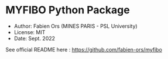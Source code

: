 # MYFIBO Python Package

* Author: Fabien Ors (MINES PARIS - PSL University) 
* License: MIT
* Date: Sept. 2022

See official README here : https://github.com/fabien-ors/myfibo